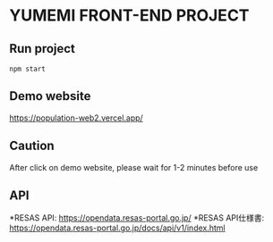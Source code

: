 # YUMEMI FRONT-END PROJECT

## Run project
`npm start`
## Demo website 
https://population-web2.vercel.app/
## Caution
After click on demo website, please wait for 1-2 minutes before use
## API
*RESAS API: https://opendata.resas-portal.go.jp/
*RESAS API仕様書: https://opendata.resas-portal.go.jp/docs/api/v1/index.html
